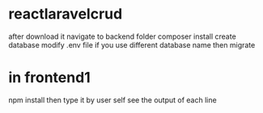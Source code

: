 # reactlaravelcrud
after download it navigate to backend folder 
composer install
create database 
modify .env file if you use different database name
then migrate
# in frontend1 
npm install
then type it by user self see the output of each line 
